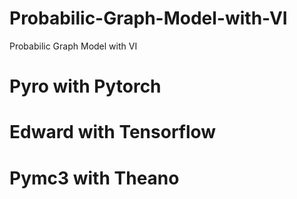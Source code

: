 # Probabilic-Graph-Model-with-VI
Probabilic Graph Model with VI


# Pyro with Pytorch
# Edward with Tensorflow
# Pymc3 with Theano


